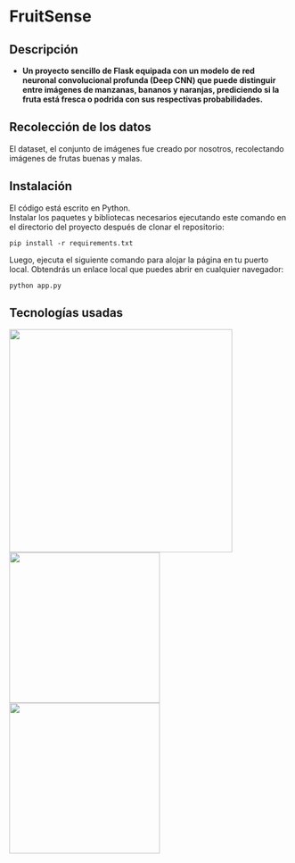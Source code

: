 # FruitSense


## Descripción
* **Un proyecto sencillo de Flask equipada con un modelo de red neuronal convolucional profunda (Deep CNN) que puede distinguir entre imágenes de manzanas, bananos y naranjas, prediciendo si la fruta está fresca o podrida con sus respectivas probabilidades.**<br>


## Recolección de los datos

El dataset, el conjunto de imágenes fue creado por nosotros, recolectando imágenes de frutas buenas y malas.

## Instalación
El código está escrito en Python.<br>
Instalar los paquetes y bibliotecas necesarios ejecutando este comando en el directorio del proyecto después de clonar el repositorio:
```
pip install -r requirements.txt
```
Luego, ejecuta el siguiente comando para alojar la página en tu puerto local. Obtendrás un enlace local que puedes abrir en cualquier navegador:
```
python app.py
``` 

## Tecnologías usadas
<img target="_blank" src="https://blog.keras.io/img/keras-tensorflow-logo.jpg" width=400>
<br><img target="_blank" src="https://upload.wikimedia.org/wikipedia/commons/thumb/3/3c/Flask_logo.svg/512px-Flask_logo.svg.png" width=270><br><img target="_blank" src="https://upload.wikimedia.org/wikipedia/commons/b/b2/Bootstrap_logo.svg" width=270>


